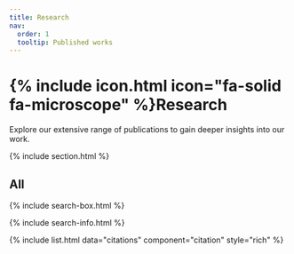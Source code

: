```yaml
---
title: Research
nav:
  order: 1
  tooltip: Published works
---
```


# {% include icon.html icon="fa-solid fa-microscope" %}Research

Explore our extensive range of publications to gain deeper insights into our work. 

{% include section.html %}



## All

{% include search-box.html %}

{% include search-info.html %}

{% include list.html data="citations" component="citation" style="rich" %}
